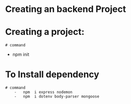 # Creating an backend Project 


# Creating a project:
    # command
   - npm init 


# To Install dependency
    # command
        -   npm  i express nodemon
        -   npm  i dotenv body-parser mongoose



